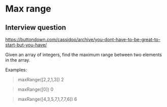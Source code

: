 # Max range

## Interview question

https://buttondown.com/cassidoo/archive/you-dont-have-to-be-great-to-start-but-you-have/

Given an array of integers, find the maximum range between two elements in the array.

Examples:
> maxRange([2,2,1,3])
> 2

> maxRange([0])
> 0

> maxRange([4,3,5,7,1,7,7,6])
> 6